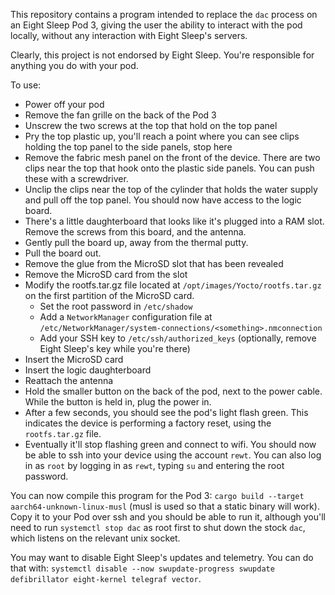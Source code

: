 This repository contains a program intended to replace the `dac` process on an Eight Sleep Pod 3, giving the user the ability to interact with the pod locally, without any interaction with Eight Sleep's servers.

Clearly, this project is not endorsed by Eight Sleep. You're responsible for anything you do with your pod.

To use:
- Power off your pod
- Remove the fan grille on the back of the Pod 3
- Unscrew the two screws at the top that hold on the top panel
- Pry the top plastic up, you'll reach a point where you can see clips holding the top panel to the side panels, stop here
- Remove the fabric mesh panel on the front of the device. There are two clips near the top that hook onto the plastic side panels. You can push these with a screwdriver.
- Unclip the clips near the top of the cylinder that holds the water supply and pull off the top panel. You should now have access to the logic board.
- There's a little daughterboard that looks like it's plugged into a RAM slot. Remove the screws from this board, and the antenna.
- Gently pull the board up, away from the thermal putty.
- Pull the board out.
- Remove the glue from the MicroSD slot that has been revealed
- Remove the MicroSD card from the slot
- Modify the rootfs.tar.gz file located at `/opt/images/Yocto/rootfs.tar.gz` on the first partition of the MicroSD card.
    - Set the root password in `/etc/shadow`
    - Add a `NetworkManager` configuration file at `/etc/NetworkManager/system-connections/<something>.nmconnection`
    - Add your SSH key to `/etc/ssh/authorized_keys` (optionally, remove Eight Sleep's key while you're there)
- Insert the MicroSD card
- Insert the logic daughterboard
- Reattach the antenna
- Hold the smaller button on the back of the pod, next to the power cable. While the button is held in, plug the power in.
- After a few seconds, you should see the pod's light flash green. This indicates the device is performing a factory reset, using the `rootfs.tar.gz` file.
- Eventually it'll stop flashing green and connect to wifi. You should now be able to ssh into your device using the account `rewt`. You can also log in as `root` by logging in as `rewt`, typing `su` and entering the root password.

You can now compile this program for the Pod 3: `cargo build --target aarch64-unknown-linux-musl` (musl is used so that a static binary will work). Copy it to your Pod over ssh and you should be able to run it, although you'll need to run `systemctl stop dac` as root first to shut down the stock `dac`, which listens on the relevant unix socket.

You may want to disable Eight Sleep's updates and telemetry. You can do that with: `systemctl disable --now swupdate-progress swupdate defibrillator eight-kernel telegraf vector`.